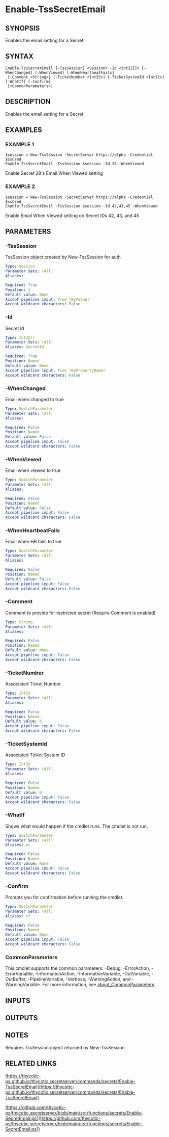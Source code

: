 # Enable-TssSecretEmail

## SYNOPSIS
Enables the email setting for a Secret

## SYNTAX

```
Enable-TssSecretEmail [-TssSession] <Session> -Id <Int32[]> [-WhenChanged] [-WhenViewed] [-WhenHeartbeatFails]
 [-Comment <String>] [-TicketNumber <Int32>] [-TicketSystemId <Int32>] [-WhatIf] [-Confirm]
 [<CommonParameters>]
```

## DESCRIPTION
Enables the email setting for a Secret

## EXAMPLES

### EXAMPLE 1
```
$session = New-TssSession -SecretServer https://alpha -Credential $ssCred
Enable-TssSecretEmail -TssSession $session -Id 28 -WhenViewed
```

Enable Secret 28's Email When Viewed setting

### EXAMPLE 2
```
$session = New-TssSession -SecretServer https://alpha -Credential $ssCred
Enable-TssSecretEmail -TssSession $session -Id 42,43,45 -WhenViewed
```

Enable Email When Viewed setting on Secret IDs 42, 43, and 45

## PARAMETERS

### -TssSession
TssSession object created by New-TssSession for auth

```yaml
Type: Session
Parameter Sets: (All)
Aliases:

Required: True
Position: 1
Default value: None
Accept pipeline input: True (ByValue)
Accept wildcard characters: False
```

### -Id
Secret Id

```yaml
Type: Int32[]
Parameter Sets: (All)
Aliases: SecretId

Required: True
Position: Named
Default value: None
Accept pipeline input: True (ByPropertyName)
Accept wildcard characters: False
```

### -WhenChanged
Email when changed to true

```yaml
Type: SwitchParameter
Parameter Sets: (All)
Aliases:

Required: False
Position: Named
Default value: False
Accept pipeline input: False
Accept wildcard characters: False
```

### -WhenViewed
Email when viewed to true

```yaml
Type: SwitchParameter
Parameter Sets: (All)
Aliases:

Required: False
Position: Named
Default value: False
Accept pipeline input: False
Accept wildcard characters: False
```

### -WhenHeartbeatFails
Email when HB fails to true

```yaml
Type: SwitchParameter
Parameter Sets: (All)
Aliases:

Required: False
Position: Named
Default value: False
Accept pipeline input: False
Accept wildcard characters: False
```

### -Comment
Comment to provide for restricted secret (Require Comment is enabled)

```yaml
Type: String
Parameter Sets: (All)
Aliases:

Required: False
Position: Named
Default value: None
Accept pipeline input: False
Accept wildcard characters: False
```

### -TicketNumber
Associated Ticket Number

```yaml
Type: Int32
Parameter Sets: (All)
Aliases:

Required: False
Position: Named
Default value: 0
Accept pipeline input: False
Accept wildcard characters: False
```

### -TicketSystemId
Associated Ticket System ID

```yaml
Type: Int32
Parameter Sets: (All)
Aliases:

Required: False
Position: Named
Default value: 0
Accept pipeline input: False
Accept wildcard characters: False
```

### -WhatIf
Shows what would happen if the cmdlet runs.
The cmdlet is not run.

```yaml
Type: SwitchParameter
Parameter Sets: (All)
Aliases: wi

Required: False
Position: Named
Default value: None
Accept pipeline input: False
Accept wildcard characters: False
```

### -Confirm
Prompts you for confirmation before running the cmdlet.

```yaml
Type: SwitchParameter
Parameter Sets: (All)
Aliases: cf

Required: False
Position: Named
Default value: None
Accept pipeline input: False
Accept wildcard characters: False
```

### CommonParameters
This cmdlet supports the common parameters: -Debug, -ErrorAction, -ErrorVariable, -InformationAction, -InformationVariable, -OutVariable, -OutBuffer, -PipelineVariable, -Verbose, -WarningAction, and -WarningVariable. For more information, see [about_CommonParameters](http://go.microsoft.com/fwlink/?LinkID=113216).

## INPUTS

## OUTPUTS

## NOTES
Requires TssSession object returned by New-TssSession

## RELATED LINKS

[https://thycotic-ps.github.io/thycotic.secretserver/commands/secrets/Enable-TssSecretEmail](https://thycotic-ps.github.io/thycotic.secretserver/commands/secrets/Enable-TssSecretEmail)

[https://github.com/thycotic-ps/thycotic.secretserver/blob/main/src/functions/secrets/Enable-SecretEmail.ps1](https://github.com/thycotic-ps/thycotic.secretserver/blob/main/src/functions/secrets/Enable-SecretEmail.ps1)

